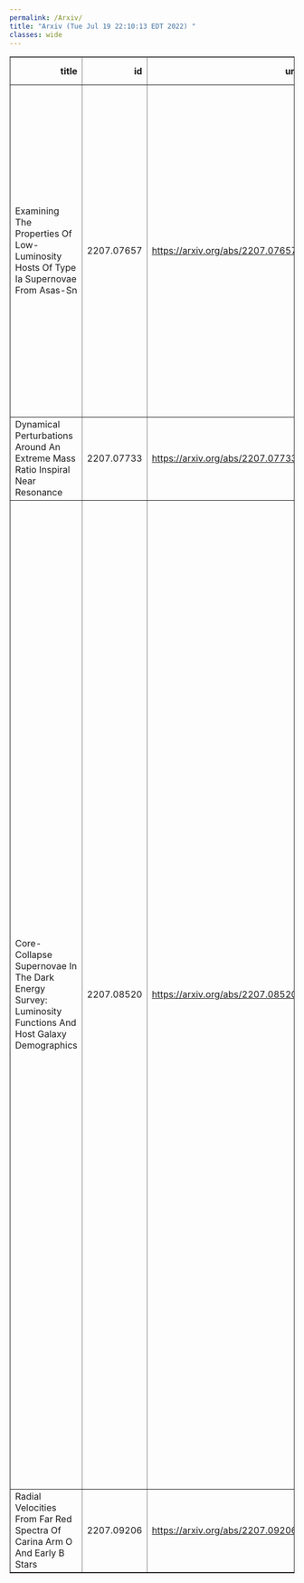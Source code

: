 ```yaml
---
permalink: /Arxiv/
title: "Arxiv (Tue Jul 19 22:10:13 EDT 2022) "
classes: wide
---
```

<table border="1" class="dataframe">
  <thead>
    <tr style="text-align: right;">
      <th>title</th>
      <th>id</th>
      <th>url</th>
      <th>authors</th>
      <th>Local Authors</th>
    </tr>
  </thead>
  <tbody>
    <tr>
      <td>Examining The Properties Of Low-Luminosity Hosts Of Type Ia Supernovae   From Asas-Sn</td>
      <td>2207.07657</td>
      <td><a href="https://arxiv.org/abs/2207.07657" target="_blank">https://arxiv.org/abs/2207.07657</a></td>
      <td>Thomas W. -S. Holoien, Vera L. Berger, Jason T. Hinkle, L. Galbany, Allison L. Strom, Patrick J. Vallely, Joseph P. Anderson, Konstantina Boutsia, K. D. French, Christopher S. Kochanek, Hanindyo Kuncarayakti, Joseph D. Lyman, Nidia Morrell, Jose L. Prieto, Sebastián F. Sánchez, K. Z. Stanek, Gregory L. Walth</td>
      <td>Christopher Kochanek, Kris Stanek, Krzysztof Stanek, Patrick Vallely</td>
    </tr>
    <tr>
      <td>Dynamical Perturbations Around An Extreme Mass Ratio Inspiral Near   Resonance</td>
      <td>2207.07733</td>
      <td><a href="https://arxiv.org/abs/2207.07733" target="_blank">https://arxiv.org/abs/2207.07733</a></td>
      <td>Makana Silva, Christopher Hirata</td>
      <td>Makana Silva</td>
    </tr>
    <tr>
      <td>Core-Collapse Supernovae In The Dark Energy Survey: Luminosity Functions   And Host Galaxy Demographics</td>
      <td>2207.08520</td>
      <td><a href="https://arxiv.org/abs/2207.08520" target="_blank">https://arxiv.org/abs/2207.08520</a></td>
      <td>M. Grayling, C. P. Gutiérrez, M. Sullivan, P. Wiseman, M. Vincenzi, L. Galbany, A. Möller, D. Brout, T. M. Davis, C. Frohmaier, O. Graur, L. Kelsey, C. Lidman, B. Popovic, M. Smith, M. Toy, B. E. Tucker, Z. Zontou, T. M. C. Abbott, M. Aguena, S. Allam, F. Andrade-Oliveira, J. Annis, J. Asorey, D. Bacon, E. Bertin, S. Bocquet, D. Brooks, A. Carnero Rosell, D. Carollo, M. Carrasco Kind, J. Carretero, M. Costanzi, L. N. Da Costa, M. E. S. Pereira, J. De Vicente, S. Desai, H. T. Diehl, P. Doel, S. Everett, I. Ferrero, D. Friedel, J. Frieman, J. García-Bellido, M. Gatti, D. Gruen, J. Gschwend, G. Gutierrez, S. R. Hinton, D. L. Hollowood, K. Honscheid, D. J. James, K. Kuehn, N. Kuropatkin, G. F. Lewis, U. Malik, M. March, F. Menanteau, R. Miquel, R. Morgan, R. L. C. Ogando, A. Palmese, F. Paz-Chinchón, A. Pieres, A. A. Plazas Malagón, M. Rodriguez-Monroy, A. K. Romer, A. Roodman, E. Sanchez, V. Scarpine, I. Sevilla-Noarbe, E. Suchyta, G. Tarle, C. To, D. L. Tucker, T. N. Varga</td>
      <td>Chun-Hao To, Klaus Honscheid, Michael Rizzo Smith</td>
    </tr>
    <tr>
      <td>Radial Velocities From Far Red Spectra Of Carina Arm O And Early B Stars</td>
      <td>2207.09206</td>
      <td><a href="https://arxiv.org/abs/2207.09206" target="_blank">https://arxiv.org/abs/2207.09206</a></td>
      <td>Janet E. Drew, Flora Blake Parsons, Michael Mohr-Smith</td>
      <td>Michael Rizzo Smith</td>
    </tr>
  </tbody>
</table>